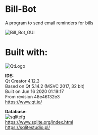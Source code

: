 # Bill-Bot
 A program to send email reminders for bills  
 
 ![Bill_Bot_GUI](https://user-images.githubusercontent.com/22214754/179885556-75c34cf2-ad14-4059-b81f-1e08a3ff9714.PNG)  

# Built with:  

![QtLogo](https://user-images.githubusercontent.com/22214754/179895211-d52559ab-35df-4fcc-bf69-7377739330d4.png)  

**IDE:**  
Qt Creator 4.12.3  
Based on Qt 5.14.2 (MSVC 2017, 32 bit)  
Built on Jun 16 2020 01:19:17  
From revision 48e46132e3  
https://www.qt.io/  

**Database:**      
![sqlitefg](https://user-images.githubusercontent.com/22214754/179894516-3059e142-fb38-40bc-a32c-65500a223eb1.png)  
https://www.sqlite.org/index.html  
https://sqlitestudio.pl/  

